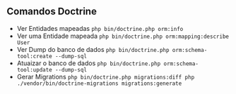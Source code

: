 
## Comandos Doctrine
* Ver Entidades mapeadas ``` php bin/doctrine.php orm:info  ```
* Ver uma Entidade mapeada ``` php bin/doctrine.php orm:mapping:describe User ```
* Ver Dump do banco de dados ``` php bin/doctrine.php orm:schema-tool:create --dump-sql ```
* Atuaizar o banco de dados ``` php bin/doctrine.php orm:schema-tool:update --dump-sql  ```
* Gerar Migrations ``` php bin/doctrine.php migrations:diff php ./vendor/bin/doctrine-migrations migrations:generate ```